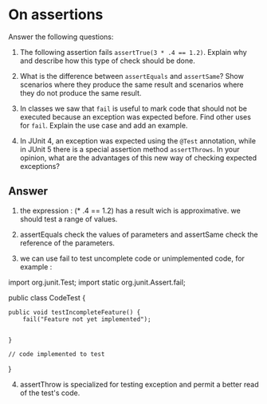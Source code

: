 # On assertions

Answer the following questions:

1. The following assertion fails `assertTrue(3 * .4 == 1.2)`. Explain why and describe how this type of check should be done.

2. What is the difference between `assertEquals` and `assertSame`? Show scenarios where they produce the same result and scenarios where they do not produce the same result.

3. In classes we saw that `fail` is useful to mark code that should not be executed because an exception was expected before. Find other uses for `fail`. Explain the use case and add an example.

4. In JUnit 4, an exception was expected using the `@Test` annotation, while in JUnit 5 there is a special assertion method `assertThrows`. In your opinion, what are the advantages of this new way of checking expected exceptions?

## Answer

1. the expression : (* .4 == 1.2) has a result wich is approximative. we should test a range of values.

2. assertEquals check the values of parameters and assertSame check the reference of the parameters.

3. we can use fail to test uncomplete code or unimplemented code, for example :

import org.junit.Test;
import static org.junit.Assert.fail;

public class CodeTest {

    public void testIncompleteFeature() {
        fail("Feature not yet implemented");

        
    }

    // code implemented to test
}

4. assertThrow is specialized for testing exception and permit a better read of the test's code.